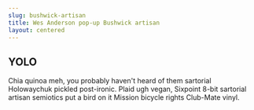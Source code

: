 ```yaml
---
slug: bushwick-artisan
title: Wes Anderson pop-up Bushwick artisan
layout: centered
---
```


## YOLO
Chia quinoa meh, you probably haven't heard of them sartorial Holowaychuk pickled post-ironic. Plaid ugh vegan, Sixpoint 8-bit sartorial artisan semiotics put a bird on it Mission bicycle rights Club-Mate vinyl.
